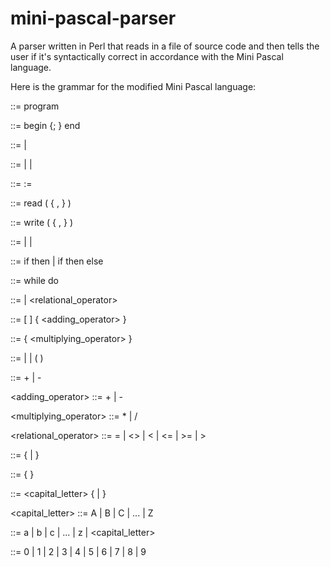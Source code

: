 # mini-pascal-parser
A parser written in Perl that reads in a file of source code and then tells the user if it's syntactically correct in accordance with the Mini Pascal language. 

Here is the grammar for the modified Mini Pascal language:

  <program> ::= program <progname> <compound stmt>

  <compound stmt> ::= begin <stmt> {; <stmt>} end

  <stmt> ::= <simple stmt> | <structured stmt>

  <simple stmt> ::= <assignment stmt> | <read stmt> | <write stmt>

  <assignment stmt> ::= <variable> := <expression>

  <read stmt> ::= read ( <variable> { , <variable> } )

  <write stmt> ::= write ( <expression> { , <expression> } )

  <structured stmt> ::=	<compound stmt> | <if stmt> | <while stmt>

  <if stmt> ::= if <expression> then <stmt> | 
                if <expression> then <stmt> else <stmt>

  <while stmt> ::= while <expression> do <stmt>

  <expression> ::=  <simple expr> | 
                    <simple expr> <relational_operator> <simple expr>

  <simple expr> ::= [ <sign> ] <term> { <adding_operator> <term> }

  <term> ::= <factor> { <multiplying_operator> <factor> }

  <factor> ::= <variable> | <constant> | ( <expression> )

  <sign> ::= + | -

  <adding_operator> ::= + | -

  <multiplying_operator> ::= * | /

  <relational_operator> ::= = | <> | < | <= | >= | >

  <variable> ::= <letter> { <letter> | <digit> }

  <constant> ::= <digit>  { <digit> }

  <progname> ::= <capital_letter> { <letter> | <digit> }
 
  <capital_letter> ::= A | B | C | ... | Z

  <letter> ::= a | b | c | ... | z | <capital_letter>

  <digit> ::= 0 | 1 | 2 | 3 | 4 | 5 | 6 | 7 | 8 | 9
